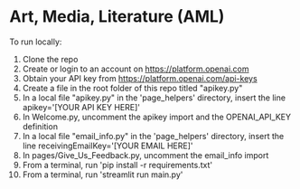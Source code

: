 # Art, Media, Literature (AML)

To run locally:

1. Clone the repo
2. Create or login to an account on https://platform.openai.com
3. Obtain your API key from https://platform.openai.com/api-keys
4. Create a file in the root folder of this repo titled "apikey.py"
5. In a local file "apikey.py" in the 'page_helpers' directory, insert the line apikey='[YOUR API KEY HERE]'
6. In Welcome.py, uncomment the apikey import and the OPENAI_API_KEY definition
7. In a local file "email_info.py" in the 'page_helpers' directory, insert the line receivingEmailKey='[YOUR EMAIL HERE]'
8. In pages/Give_Us_Feedback.py, uncomment the email_info import
9. From a terminal, run 'pip install -r requirements.txt'
10. From a terminal, run 'streamlit run main.py'
